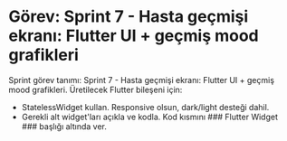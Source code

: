 # Görev: Sprint 7 - Hasta geçmişi ekranı: Flutter UI + geçmiş mood grafikleri

Sprint görev tanımı: Sprint 7 - Hasta geçmişi ekranı: Flutter UI + geçmiş mood grafikleri.
Üretilecek Flutter bileşeni için:
- StatelessWidget kullan. Responsive olsun, dark/light desteği dahil.
- Gerekli alt widget'ları açıkla ve kodla. Kod kısmını ### Flutter Widget ### başlığı altında ver.

